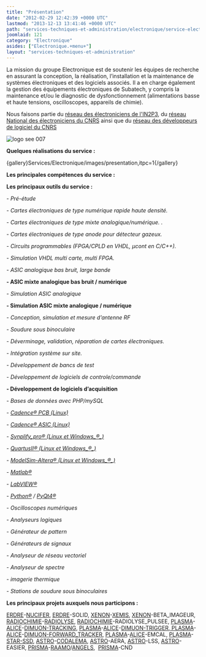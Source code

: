 ```yaml
---
title: "Présentation"
date: "2012-02-29 12:42:39 +0000 UTC"
lastmod: "2013-12-13 13:41:46 +0000 UTC"
path: "services-techniques-et-administration/electronique/service-electronique.md"
joomlaid: 121
category: "Electronique"
asides: ["Electronique.+menu+"]
layout: "services-techniques-et-administration"
---
```

La mission du groupe Electronique est de soutenir les équipes de recherche en assurant la conception, la réalisation, l’installation et la maintenance de systèmes électroniques et des logiciels associés. Il a en charge également la gestion des équipements électroniques de Subatech, y compris la maintenance et/ou le diagnostic de dysfonctionnement (alimentations basse et haute tensions, oscilloscopes, appareils de chimie).

Nous faisons partie du [réseau des électroniciens de l'IN2P3](http://www.in2p3.fr/actions/electronique/mise_en_oeuvre.htm "Réseau des électroniciens de l'IN2P3"), du [réseau National des électroniciens du CNRS](http://www.electroniciens.cnrs.fr "Réseau national des électroniciens du CNRS et des EPST") ainsi que du [réseau des développeurs de logiciel du CNRS](http://devlog.cnrs.fr "Réseau des développeurs de logiciel du CNRS")

![logo see 007](images/Services/Electronique/images/logo_see_007.gif)

**Quelques réalisations du service :**

{gallery}Services/Electronique/images/presentation,itpc=1{/gallery}

**Les principales compétences du service :**

**Les principaux outils du service :**

_\- Pré-étude_

_\- Cartes électroniques de type numérique rapide haute densité._

_\- Cartes électroniques de type mixte analogique/numérique. ._

_\- Cartes électroniques de type anode pour détecteur gazeux._

_\- Circuits programmables (FPGA/CPLD en VHDL, µcont en C/C++)._

_\- Simulation VHDL multi carte, multi FPGA._

_\- ASIC analogique bas bruit, large bande_

__\- ASIC mixte analogique bas bruit / numérique__

_\- Simulation ASIC analogique_

__\- Simulation ASIC mixte analogique / numérique__

_\- Conception, simulation et mesure d’antenne RF_

_\- Soudure sous binoculaire_

_\- Déverminage, validation, réparation de cartes électroniques._

_\- Intégration système sur site._

_\- Développement de bancs de test_

_\- Développement de logiciels de controle/commande_

__\- Développement de logiciels d’acquisition__

_\- Bases de données avec PHP/mySQL_

_\- [Cadence® PCB (Linux)](http://www.cadence.com/products/pcb/Pages/default.aspx "CADENCE : outils de conception de circuits imprimés")_

_\- [Cadence® ASIC (Linux)](http://www.cadence.com/products/cic/Pages/default.aspx "CADENCE : outil de conception de circuits intégrés ")_

_\- [Synplify\_pro® (Linux et Windows_®_)](http://www.synopsys.com/Tools/Implementation/FPGAImplementation/FPGASynthesis/Pages/SynplifyPro.aspx "SYNOPSYS Synplify_pro : outil de synthèse logique pour circuit logique programmable")_

_\- [QuartusII® (Linux et Windows_®_)](http://www.altera.com/products/software/quartus-ii/subscription-edition/qts-se-index.html "ALTERA QuartusII : outil de placement-routage de circuit logique programmable")_

_\- [ModelSim-Altera® (Linux et Windows_®_)](http://www.altera.com/products/software/quartus-ii/modelsim/qts-modelsim-index.html "MENTOR ModelSim-Altera : outil de simulation numérique VHDL ou Verilog")_

_\- [Matlab®](http://www.mathworks.fr/products/matlab "matlab")_

_\- [LabVIEW®](http://www.ni.com/labview "NATIONAL INSTRUMENTS LabVIEW : outil graphique pour le développement de logiciels de mesure et de contrôle")_

_\- [Python®](http://www.python.org "Python") / [PyQt4®](http://www.riverbankcomputing.co.uk/software/pyqt/intro "PyQt")_

_\- Oscilloscopes numériques_

_\- Analyseurs logiques_

_\- Générateur de pattern_

_\- Générateurs de signaux_

_\- Analyseur de réseau vectoriel_

_\- Analyseur de spectre_

_\- imagerie thermique_

_\- Stations de soudure sous binoculaires_

**Les principaux projets auxquels nous participons :**

[ERDRE](index.php?option=com_content&view=article&id=65:erdre-presentation&catid=21:erdre-recherche&Itemid=324 "groupe ERDRE")\-[NUCIFER](index.php?option=com_content&view=article&id=192:nucifer&catid=21:erdre-recherche&Itemid=325 "ERDRE : projet NUCIFER"), [ERDRE](index.php?option=com_content&view=article&id=65:erdre-presentation&catid=21:erdre-recherche&Itemid=324 "groupe ERDRE")\-SOLID, [XENON](index.php?option=com_content&view=article&id=13:presentation&catid=22:xenon-recherche&Itemid=331 "groupe XENON")\-[XEMIS](index.php?option=com_content&view=article&id=148:tep-3-gamma&catid=54:projets-scientifiques&Itemid=372 "XEMIS"), [XENON](index.php?option=com_content&view=article&id=13:presentation&catid=22:xenon-recherche&Itemid=331 "groupe XENON")\-BETA\_IMAGEUR, [RADIOCHIMIE](index.php?option=com_content&view=article&id=17:radiochimie-presentation&catid=15:radiochimie-recherche&Itemid=257 "groupe RADIOCHIMIE")\-[RADIOLYSE](index.php?option=com_content&view=article&id=118:radiolyse&catid=15:radiochimie-recherche&Itemid=395 "RADIOCHIMIE : projet RADIOLYSE"), [RADIOCHIMIE](index.php?option=com_content&view=article&id=17:radiochimie-presentation&catid=15:radiochimie-recherche&Itemid=257 "groupe RADIOCHIMIE")\-RADIOLYSE\_PULSEE, [PLASMA](index.php?option=com_content&view=article&id=15:presentation-groupe-plasma&catid=16:plasma-recherche&Itemid=306 "groupe PLASMA")\-[ALICE](http://aliceinfo.cern.ch "CERN-LHC : experience ALICE")\-[DIMUON-TRACKING](http://aliceinfo.cern.ch/Public/en/Chapter2/Chap2_dim_spec.html "CERN-LHC : experience ALICE : projet DIMUON_ARM"), [PLASMA](index.php?option=com_content&view=article&id=15:presentation-groupe-plasma&catid=16:plasma-recherche&Itemid=306 "groupe PLASMA")\-[ALICE](http://aliceinfo.cern.ch "CERN-LHC : experience ALICE")\-[DIMUON-TRIGGER, ](http://aliceinfo.cern.ch/Public/en/Chapter2/Chap2_dim_spec.html "CERN-LHC : experience ALICE : projet DIMUON_ARM")[PLASMA](index.php?option=com_content&view=article&id=15:presentation-groupe-plasma&catid=16:plasma-recherche&Itemid=306 "groupe PLASMA")\-[ALICE](http://aliceinfo.cern.ch "CERN-LHC : experience ALICE")\-[DIMUON-FORWARD\_TRACKER](http://aliceinfo.cern.ch/Public/en/Chapter2/Chap2_dim_spec.html "CERN-LHC : experience ALICE : projet DIMUON_ARM"), [PLASMA](index.php?option=com_content&view=article&id=15:presentation-groupe-plasma&catid=16:plasma-recherche&Itemid=306 "groupe PLASMA")\-[ALICE](http://aliceinfo.cern.ch "CERN-LHC : experience ALICE")\-EMCAL, [PLASMA](index.php?option=com_content&view=article&id=15:presentation-groupe-plasma&catid=16:plasma-recherche&Itemid=306 "groupe PLASMA")\-[STAR-SSD](http://www.star.bnl.gov/public/ssd "BNL-RHIC : experience STAR : projet SSD"), [ASTRO](index.php?option=com_content&view=article&id=5:astro-presentation&catid=17:astro-recherche&Itemid=311 "groupe ASTRO")\-[CODALEMA](http://codalema.in2p3.fr "RADIOTELESCOPE de NANCAY : experience CODALEMA"), [ASTRO](index.php?option=com_content&view=article&id=5:astro-presentation&catid=17:astro-recherche&Itemid=311 "groupe ASTRO")\-AERA, [ASTRO](index.php?option=com_content&view=article&id=5:astro-presentation&catid=17:astro-recherche&Itemid=311 "groupe ASTRO")\-LSS, [ASTRO](index.php?option=com_content&view=article&id=5:astro-presentation&catid=17:astro-recherche&Itemid=311 "groupe ASTRO")\-EASIER, [PRISMA](index.php?option=com_content&view=article&id=55:presentation&catid=20:prisma-recherche&Itemid=317 "groupe PRISMA")\-[RAAMO](index.php?option=com_content&view=article&id=143:raamo&catid=54:projets-scientifiques&Itemid=372 "RAAMO")/[ANGELS](index.php?option=com_content&view=article&id=140:angels&catid=54:projets-scientifiques&Itemid=372 "ANGELS"),  [PRISMA](index.php?option=com_content&view=article&id=55:presentation&catid=20:prisma-recherche&Itemid=317 "groupe PRISMA")\-CND
